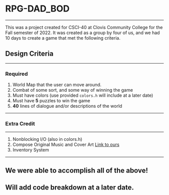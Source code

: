 # RPG-DAD_BOD
---
This was a project created for CSCI-40 at Clovis Community College for the Fall semester of 2022. It was created as a group by four of us, and we had 10 days to create a game that met the following criteria.
## Design Criteria
---
### Required
1. World Map that the user can move around.
2. Combat of some sort, and some way of winning the game
3. Must have colors (use provided `colors.h` will include at a later date)
4. Must have **5** puzzles to win the game
5. **40** lines of dialogue and/or descriptions of the world
---
### Extra Credit
---
1. Nonblocking I/O (also in colors.h)
2. Compose Original Music and Cover Art [Link to ours](https://youtu.be/tX7EOyNQvKY)
3. Inventory System
---
We were able to accomplish all of the above!
---

## Will add code breakdown at a later date.
